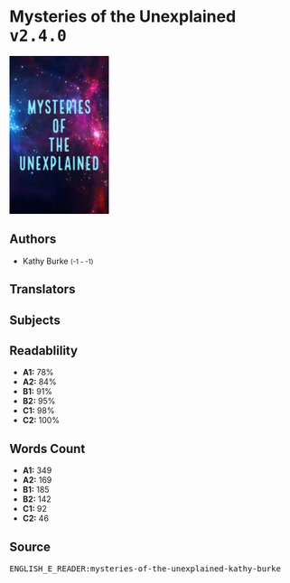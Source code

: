 # Mysteries of the Unexplained <kbd>v2.4.0</kbd>

![](./cover.medium.jpg "")

## Authors


 - Kathy Burke <small>(-1 - -1)</small>

## Translators



## Subjects



## Readablility


 - **A1:** 78%
 - **A2:** 84%
 - **B1:** 91%
 - **B2:** 95%
 - **C1:** 98%
 - **C2:** 100%

## Words Count


 - **A1:** 349
 - **A2:** 169
 - **B1:** 185
 - **B2:** 142
 - **C1:** 92
 - **C2:** 46

## Source


<kbd>ENGLISH_E_READER:mysteries-of-the-unexplained-kathy-burke</kbd>
